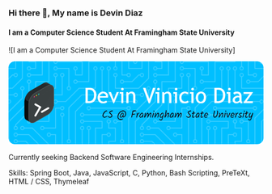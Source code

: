 ### Hi there 👋, My name is Devin Diaz
#### I am a Computer Science Student At Framingham State University
![I am a Computer Science Student At Framingham State University]

![Header](./ghub-header.png)


Currently seeking Backend Software Engineering Internships. 

Skills: Spring Boot, Java, JavaScript, C, Python, Bash Scripting, PreTeXt, HTML / CSS, Thymeleaf





